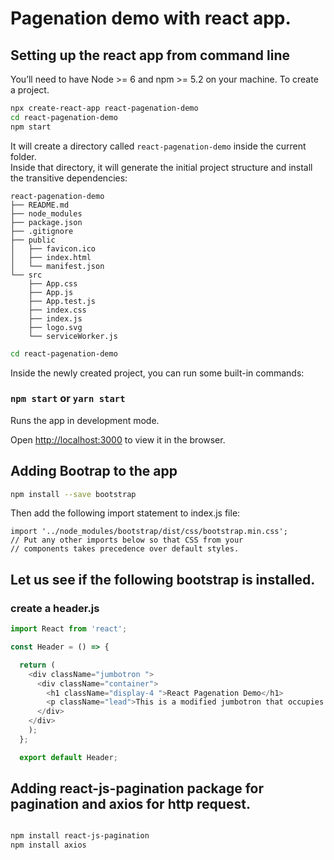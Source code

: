 # Pagenation demo with react app.

## Setting up the react app from command line

You’ll need to have Node >= 6 and npm >= 5.2 on your machine. To create a project. </br>


```sh
npx create-react-app react-pagenation-demo
cd react-pagenation-demo
npm start

```
It will create a directory called `react-pagenation-demo` inside the current folder.<br>
Inside that directory, it will generate the initial project structure and install the transitive dependencies:

```
react-pagenation-demo
├── README.md
├── node_modules
├── package.json
├── .gitignore
├── public
│   ├── favicon.ico
│   ├── index.html
│   └── manifest.json
└── src
    ├── App.css
    ├── App.js
    ├── App.test.js
    ├── index.css
    ├── index.js
    ├── logo.svg
    └── serviceWorker.js
```
```sh
cd react-pagenation-demo 
```

Inside the newly created project, you can run some built-in commands:

### `npm start` or `yarn start`

Runs the app in development mode.<br>

Open [http://localhost:3000](http://localhost:3000) to view it in the browser.

## Adding Bootrap to the app

```sh
npm install --save bootstrap
```

Then add the following import statement to index.js file:

```
import '../node_modules/bootstrap/dist/css/bootstrap.min.css';
// Put any other imports below so that CSS from your
// components takes precedence over default styles.
```

## Let us see if the following bootstrap is installed.

### create a header.js

```js
import React from 'react';

const Header = () => {

  return (
    <div className="jumbotron ">
      <div className="container">
        <h1 className="display-4 ">React Pagenation Demo</h1>
        <p className="lead">This is a modified jumbotron that occupies the entire horizontal space of its parent.</p>
      </div>
    </div>
    );
  };

  export default Header;
```

## Adding react-js-pagination package for pagination and axios for http request.

```sh

npm install react-js-pagination
npm install axios

```




